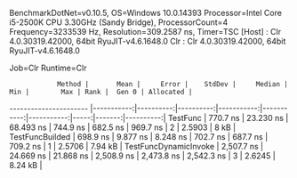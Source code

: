 
BenchmarkDotNet=v0.10.5, OS=Windows 10.0.14393
Processor=Intel Core i5-2500K CPU 3.30GHz (Sandy Bridge), ProcessorCount=4
Frequency=3233539 Hz, Resolution=309.2587 ns, Timer=TSC
  [Host] : Clr 4.0.30319.42000, 64bit RyuJIT-v4.6.1648.0
  Clr    : Clr 4.0.30319.42000, 64bit RyuJIT-v4.6.1648.0

Job=Clr  Runtime=Clr  

                Method |       Mean |     Error |    StdDev |     Median |        Min |        Max | Rank |  Gen 0 | Allocated |
---------------------- |-----------:|----------:|----------:|-----------:|-----------:|-----------:|-----:|-------:|----------:|
              TestFunc |   770.7 ns | 23.230 ns | 68.493 ns |   744.9 ns |   682.5 ns |   969.7 ns |    2 | 2.5903 |      8 kB |
       TestFuncBuilded |   698.9 ns |  9.877 ns |  8.248 ns |   702.7 ns |   687.7 ns |   709.2 ns |    1 | 2.5706 |   7.94 kB |
 TestFuncDynamicInvoke | 2,507.7 ns | 24.669 ns | 21.868 ns | 2,508.9 ns | 2,473.8 ns | 2,542.3 ns |    3 | 2.6245 |   8.24 kB |
